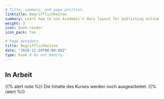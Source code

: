```yaml
---
# Title, summary, and page position.
linktitle: Begrifflichkeiten
summary: Learn how to use Academic's docs layout for publishing online courses, software documentation, and tutorials.
weight: 3
icon: book-reader
icon_pack: fas

# Page metadata.
title: Begrifflichkeiten
date: "2020-11-24T00:00:00Z"
type: book # Do not modify.
---
```


## In Arbeit

{{% alert note %}}
Die Inhalte des Kurses werden noch ausgearbeitet.
{{% /alert %}}
